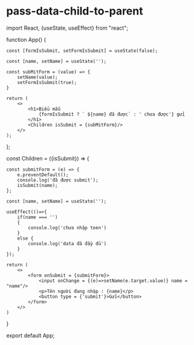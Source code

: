 # pass-data-child-to-parent



import React, {useState, useEffect} from "react";

function App() {

	const [formIsSubmit, setFormIsSubmit] = useState(false);
	
	const [name, setName] = useState('');

	const subMitForm = (value) => {
		setName(value);
		setFormIsSubmit(true);
	}

	return (
		<>
			<h1>Biểu mẫu
				{formIsSubmit ? ` ${name} đã được` : ' chưa được'} gửi
			</h1>
			<Children isSubmit = {subMitForm}/>
		</>
	);
};

const Children = ({isSubmit}) => {

	const submitForm = (e) => {
		e.preventDefault();
		console.log('đã được submit');
		isSubmit(name);
	};

	const [name, setName] = useState('');

	useEffect(()=>{
		if(name === '')
		{
			console.log('chưa nhập teen')
		}
		else {
			console.log('data đã đầy đủ')
		}
	});

	return (
		<>
			<form onSubmit = {submitForm}>
				<input onChange = {(e)=>setName(e.target.value)} name = "name"/>
				<p>Tên người đang nhập : {name}</p>
				<button type = {'submit'}>Gửi</button>
			</form>
		</>	
	)
}

export default App;
